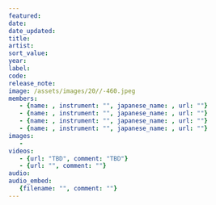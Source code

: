 ```yaml
---
featured: 
date: 
date_updated: 
title: 
artist: 
sort_value: 
year: 
label: 
code: 
release_note: 
image: /assets/images/20//-460.jpeg
members:
   - {name: , instrument: "", japanese_name: , url: ""}
   - {name: , instrument: "", japanese_name: , url: ""}
   - {name: , instrument: "", japanese_name: , url: ""}
   - {name: , instrument: "", japanese_name: , url: ""}
images:
   - 
videos: 
   - {url: "TBD", comment: "TBD"}
   - {url: "", comment: ""}
audio: 
audio_embed:
   {filename: "", comment: ""} 
---
```

